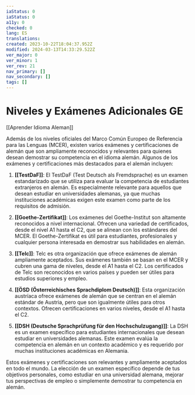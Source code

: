 ```yaml
---
iaStatus: 0
iaStatus: 0
a11y: 0
checked: 0
lang: ES
translations: 
created: 2023-10-22T18:04:37.952Z
modified: 2024-03-13T14:33:29.522Z
ver_major: 0
ver_minor: 1
ver_rev: 21
nav_primary: []
nav_secondary: []
tags: []
---
```

# Niveles y Exámenes Adicionales GE

[[Aprender Idioma Aleman]]

Además de los niveles oficiales del Marco Común Europeo de Referencia para las Lenguas (MCER), existen varios exámenes y certificaciones de alemán que son ampliamente reconocidos y relevantes para quienes desean demostrar su competencia en el idioma alemán. Algunos de los exámenes y certificaciones más destacados para el alemán incluyen:

1. **[[TestDaF]]**: El TestDaF (Test Deutsch als Fremdsprache) es un examen estandarizado que se utiliza para evaluar la competencia de estudiantes extranjeros en alemán. Es especialmente relevante para aquellos que desean estudiar en universidades alemanas, ya que muchas instituciones académicas exigen este examen como parte de los requisitos de admisión.
    
2. **[[Goethe-Zertifikat]]**: Los exámenes del Goethe-Institut son altamente reconocidos a nivel internacional. Ofrecen una variedad de certificados, desde el nivel A1 hasta el C2, que se alinean con los estándares del MCER. El Goethe-Zertifikat es útil para estudiantes, profesionales y cualquier persona interesada en demostrar sus habilidades en alemán.
    
3. **[[Telc]]**: Telc es otra organización que ofrece exámenes de alemán ampliamente aceptados. Sus exámenes también se basan en el MCER y cubren una gama de niveles, desde el A1 hasta el C2. Los certificados de Telc son reconocidos en varios países y pueden ser útiles para estudios superiores y empleo.
    
4. **[[ÖSD (Österreichisches Sprachdiplom Deutsch)]]**: Esta organización austríaca ofrece exámenes de alemán que se centran en el alemán estándar de Austria, pero que son igualmente útiles para otros contextos. Ofrecen certificaciones en varios niveles, desde el A1 hasta el C2.
    
5. **[[DSH (Deutsche Sprachprüfung für den Hochschulzugang)]]**: La DSH es un examen específico para estudiantes internacionales que desean estudiar en universidades alemanas. Este examen evalúa la competencia en alemán en un contexto académico y es requerido por muchas instituciones académicas en Alemania.
    

Estos exámenes y certificaciones son relevantes y ampliamente aceptados en todo el mundo. La elección de un examen específico depende de tus objetivos personales, como estudiar en una universidad alemana, mejorar tus perspectivas de empleo o simplemente demostrar tu competencia en alemán.